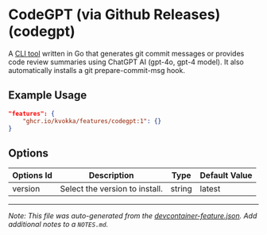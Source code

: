 
# CodeGPT (via Github Releases) (codegpt)

A [CLI tool](https://github.com/appleboy/CodeGPT) written in Go that generates
git commit messages or provides code review summaries using ChatGPT AI (gpt-4o,
gpt-4 model). It also automatically installs a git prepare-commit-msg hook.

## Example Usage

```json
"features": {
    "ghcr.io/kvokka/features/codegpt:1": {}
}
```

## Options

| Options Id | Description | Type | Default Value |
|-----|-----|-----|-----|
| version | Select the version to install. | string | latest |

---

_Note: This file was auto-generated from the [devcontainer-feature.json](devcontainer-feature.json).  Add additional notes to a `NOTES.md`._
